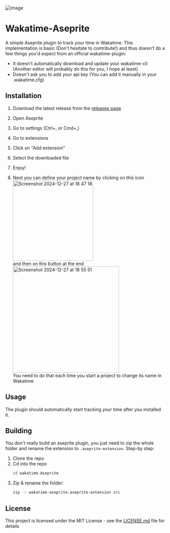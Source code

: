 ![image](https://github.com/user-attachments/assets/91b614e6-9e19-4d31-a38d-603608e3034e)

# Wakatime-Aseprite

A simple Aseprite plugin to track your time in Wakatime.
This implementation is basic (Don't hesitate to contribute!) and thus doesn't do a few things you'd expect from an official wakatime-plugin:
- It doesn't automatically download and update your wakatime-cli (Another editor will probably do this for you, I hope at least)
- Doesn't ask you to add your api key (You can add it manually in your .wakatime.cfg)

## Installation

1. Download the latest release from the [releases page](https://github.com/spectralo/hackatime-aseprite/releases)
2. Open Aseprite
3. Go to settings (Ctrl+, or Cmd+,)
4. Go to extensions
5. Click on "Add extension"
6. Select the downloaded file
8. Enjoy!

9. Next you can define your project name by clicking on this icon \
<img width="252" alt="Screenshot 2024-12-27 at 18 47 18" src="https://github.com/user-attachments/assets/5a348684-113d-4440-9bac-148e0e9769a5" /> \
and then on this button at the end \
<img width="333" alt="Screenshot 2024-12-27 at 18 55 51" src="https://github.com/user-attachments/assets/c25fa90d-dde5-4598-8e9a-d0a20966ba66" /> \
You need to do that each time you start a project to change its name in Wakatime

## Usage

The plugin should automatically start tracking your time after you installed it.

## Building

You don't really build an aseprite plugin, you just need to zip the whole folder and rename the extension to `.aseprite-extension`.
Step-by step:

1. Clone the repo
2. Cd into the repo
    ```bash
    cd wakatime-Aseprite
    ```
2. Zip & rename the folder:
    ```bash
    zip -r wakatime-aseprite.aseprite-extension src
    ```

## License

This project is licensed under the MIT License - see the [LICENSE.md](LICENSE.md) file for details
